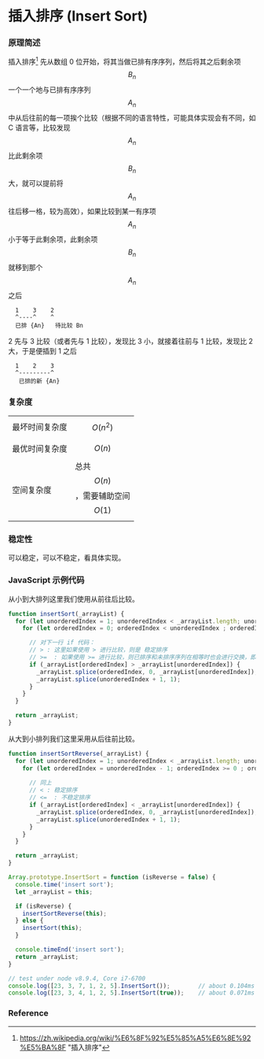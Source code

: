# 插入排序 (Insert Sort)

### 原理简述

插入排序[^1] 先从数组 0 位开始，将其当做已排有序序列，然后将其之后剩余项 $${B_n}$$ 一个一个地与已排有序序列 $${A_n}$$ 中从后往前的每一项挨个比较（根据不同的语言特性，可能具体实现会有不同，如 C 语言等，比较发现 $$A_n$$ 比此剩余项 $$B_n$$ 大，就可以提前将 $$A_n$$ 往后移一格，较为高效），如果比较到某一有序项 $$A_n$$ 小于等于此剩余项，此剩余项 $$B_n$$ 就移到那个 $$A_n$$ 之后

```
  1    3    2
  ^----^    ^  
  已排 {An}   待比较 Bn
```
2 先与 3 比较（或者先与 1 比较），发现比 3 小，就接着往前与 1 比较，发现比 2 大，于是便插到 1 之后
```
  1    2    3
  ^---------^
   已排的新 {An}
```

### 复杂度

|  |  |
|--|--|
| 最坏时间复杂度 | $$O(n^2)$$ |
| 最优时间复杂度 | $$O(n)$$ |
| 空间复杂度 | 总共 $$O(n)$$，需要辅助空间 $$O(1)$$ |

### 稳定性

可以稳定，可以不稳定，看具体实现。

### JavaScript 示例代码

从小到大排列这里我们使用从前往后比较。
```js
function insertSort(_arrayList) {
  for (let unorderedIndex = 1; unorderedIndex < _arrayList.length; unorderedIndex++) {
    for (let orderedIndex = 0; orderedIndex < unorderedIndex ; orderedIndex++) {

      // 对下一行 if 代码：
      // > : 这里如果使用 > 进行比较，则是 稳定排序
      // >=  : 如果使用 >= 进行比较，则已排序和未排序序列在相等时也会进行交换，即变成 不稳定排序
      if (_arrayList[orderedIndex] > _arrayList[unorderedIndex]) {
        _arrayList.splice(orderedIndex, 0, _arrayList[unorderedIndex]);
        _arrayList.splice(unorderedIndex + 1, 1);
      }
    }
  }

  return _arrayList;
}
```
从大到小排列我们这里采用从后往前比较。
```js
function insertSortReverse(_arrayList) {
  for (let unorderedIndex = 1; unorderedIndex < _arrayList.length; unorderedIndex++) {
    for (let orderedIndex = unorderedIndex - 1; orderedIndex >= 0 ; orderedIndex--) {
      
      // 同上
      // < : 稳定排序
      // <=  : 不稳定排序
      if (_arrayList[orderedIndex] < _arrayList[unorderedIndex]) {
        _arrayList.splice(orderedIndex, 0, _arrayList[unorderedIndex]);
        _arrayList.splice(unorderedIndex + 1, 1);
      }
    }
  }

  return _arrayList;
}
```

```js
Array.prototype.InsertSort = function (isReverse = false) {
  console.time('insert sort');
  let _arrayList = this;

  if (isReverse) {
    insertSortReverse(this);
  } else {
    insertSort(this);
  }

  console.timeEnd('insert sort');
  return _arrayList;
}
```

```js
// test under node v8.9.4, Core i7-6700
console.log([23, 3, 7, 1, 2, 5].InsertSort());        // about 0.104ms
console.log([23, 3, 4, 1, 2, 5].InsertSort(true));    // about 0.071ms
```

### Reference
[^1]: https://zh.wikipedia.org/wiki/%E6%8F%92%E5%85%A5%E6%8E%92%E5%BA%8F "插入排序"